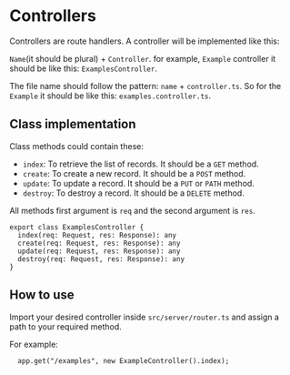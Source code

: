 # Controllers

Controllers are route handlers. A controller will be implemented like this:

`Name`(it should be plural) + `Controller`. for example, `Example` controller it should be like this: `ExamplesController`.

The file name should follow the pattern: `name` + `controller.ts`. So for the `Example` it should be like this: `examples.controller.ts`.

## Class implementation

Class methods could contain these:

- `index`: To retrieve the list of records. It should be a `GET` method.
- `create`: To create a new record. It should be a `POST` method.
- `update`: To update a record. It should be a `PUT` or `PATH` method.
- `destroy`: To destroy a record. It should be a `DELETE` method.

All methods first argument is `req` and the second argument is `res`.

```
export class ExamplesController {
  index(req: Request, res: Response): any
  create(req: Request, res: Response): any
  update(req: Request, res: Response): any
  destroy(req: Request, res: Response): any
}
```

## How to use

Import your desired controller inside `src/server/router.ts` and assign a path to your required method.

For example:

```
  app.get("/examples", new ExampleController().index);

```

